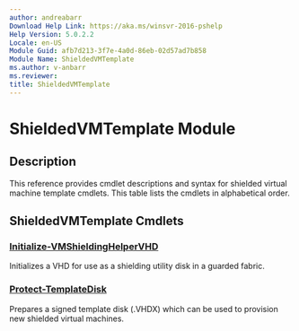 ```yaml
---
author: andreabarr
Download Help Link: https://aka.ms/winsvr-2016-pshelp
Help Version: 5.0.2.2
Locale: en-US
Module Guid: afb7d213-3f7e-4a0d-86eb-02d57ad7b858
Module Name: ShieldedVMTemplate
ms.author: v-anbarr
ms.reviewer: 
title: ShieldedVMTemplate
---
```


# ShieldedVMTemplate Module
## Description
This reference provides cmdlet descriptions and syntax for shielded virtual machine template cmdlets. This table lists the cmdlets in alphabetical order.

## ShieldedVMTemplate Cmdlets
### [Initialize-VMShieldingHelperVHD](Initialize-VMShieldingHelperVHD.md)
Initializes a VHD for use as a shielding utility disk in a guarded fabric.

### [Protect-TemplateDisk](Protect-TemplateDisk.md)
Prepares a signed template disk (.VHDX) which can be used to provision new shielded virtual machines.


